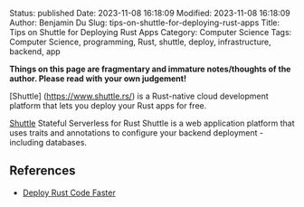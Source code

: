 Status: published
Date: 2023-11-08 16:18:09
Modified: 2023-11-08 16:18:09
Author: Benjamin Du
Slug: tips-on-shuttle-for-deploying-rust-apps
Title: Tips on Shuttle for Deploying Rust Apps
Category: Computer Science
Tags: Computer Science, programming, Rust, shuttle, deploy, infrastructure, backend, app

**Things on this page are fragmentary and immature notes/thoughts of the author. Please read with your own judgement!**


[Shuttle] (https://www.shuttle.rs/)
is a Rust-native cloud development platform that lets you deploy your Rust apps for free.

[Shuttle](https://www.shuttle.rs/)
Stateful Serverless for Rust
Shuttle is a web application platform that uses traits and annotations to configure your backend deployment - including databases.


## References

- [Deploy Rust Code Faster](https://endler.dev/2023/move-fast-rust)

